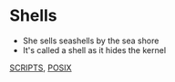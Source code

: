 # Shells

- She sells seashells by the sea shore
- It's called a shell as it hides the kernel

[SCRIPTS](scripts), [POSIX](posix)
